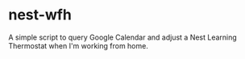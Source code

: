 nest-wfh
========

A simple script to query Google Calendar and adjust a Nest Learning Thermostat when I'm working from home. 
